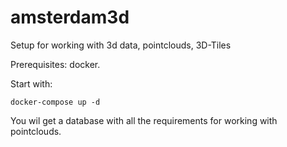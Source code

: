 # amsterdam3d

Setup for working with 3d data, pointclouds, 3D-Tiles

Prerequisites: docker.

Start with:
	
	docker-compose up -d
	
You wil get a database with all the requirements for working with pointclouds.